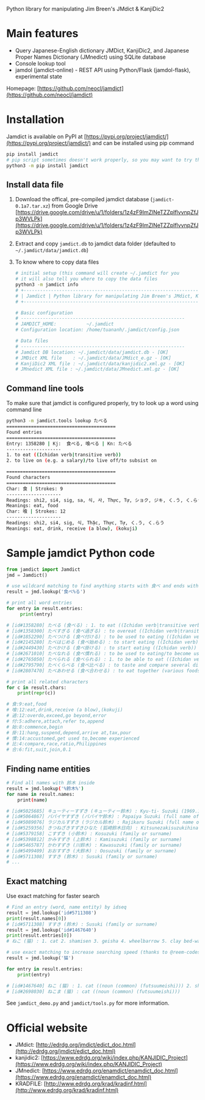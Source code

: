 Python library for manipulating Jim Breen's JMdict & KanjiDic2

# Main features
* Query Japanese-English dictionary JMDict, KanjiDic2, and Japanese Proper Names Dictionary (JMnedict) using SQLite database
* Console lookup tool
* jamdol (jamdict-online) - REST API using Python/Flask (jamdol-flask), experimental state

Homepage: [https://github.com/neocl/jamdict](https://github.com/neocl/jamdict)

# Installation

Jamdict is available on PyPI at [https://pypi.org/project/jamdict/](https://pypi.org/project/jamdict/) and can be installed using pip command

```bash
pip install jamdict
# pip script sometimes doesn't work properly, so you may want to try this instead
python3 -m pip install jamdict
```

## Install data file

1. Download the offical, pre-compiled jamdict database (`jamdict-0.1a7.tar.xz`) from Google Drive [https://drive.google.com/drive/u/1/folders/1z4zF9ImZlNeTZZplflvvnpZfJp3WVLPk](https://drive.google.com/drive/u/1/folders/1z4zF9ImZlNeTZZplflvvnpZfJp3WVLPk)
2. Extract and copy `jamdict.db` to jamdict data folder (defaulted to `~/.jamdict/data/jamdict.db`)
3. To know where to copy data files
   
   ```bash
   # initial setup (this command will create ~/.jamdict for you
   # it will also tell you where to copy the data files
   python3 -m jamdict info
   # +----------------------------------------------------------------------------------
   # | Jamdict | Python library for manipulating Jim Breen's JMdict, KanjiDic2 and JMnedict - Version: 0.1a7
   # +----------------------------------------------------------------------------------

   # Basic configuration
   # ------------------------------------------------------------
   # JAMDICT_HOME:           ~/.jamdict
   # Configuration location: /home/tuananh/.jamdict/config.json

   # Data files
   # ------------------------------------------------------------
   # Jamdict DB location: ~/.jamdict/data/jamdict.db - [OK]
   # JMDict XML file    : ~/.jamdict/data/JMdict_e.gz - [OK]
   # KanjiDic2 XML file : ~/.jamdict/data/kanjidic2.xml.gz - [OK]
   # JMnedict XML file : ~/.jamdict/data/JMnedict.xml.gz - [OK]
   ```

## Command line tools

To make sure that jamdict is configured properly, try to look up a word using command line

```bash
python3 -m jamdict.tools lookup たべる
========================================
Found entries
========================================
Entry: 1358280 | Kj:  食べる, 喰べる | Kn: たべる
--------------------
1. to eat ((Ichidan verb|transitive verb))
2. to live on (e.g. a salary)/to live off/to subsist on

========================================
Found characters
========================================
Char: 食 | Strokes: 9
--------------------
Readings: shi2, si4, sig, sa, 식, 사, Thực, Tự, ショク, ジキ, く.う, く.らう, た.べる, は.む
Meanings: eat, food
Char: 喰 | Strokes: 12
--------------------
Readings: shi2, si4, sig, 식, Thặc, Thực, Tự, く.う, く.らう
Meanings: eat, drink, receive (a blow), (kokuji)
```

# Sample jamdict Python code

```python
from jamdict import Jamdict
jmd = Jamdict()

# use wildcard matching to find anything starts with 食べ and ends with る
result = jmd.lookup('食べ%る')

# print all word entries
for entry in result.entries:
     print(entry)

# [id#1358280] たべる (食べる) : 1. to eat ((Ichidan verb|transitive verb)) 2. to live on (e.g. a salary)/to live off/to subsist on
# [id#1358300] たべすぎる (食べ過ぎる) : to overeat ((Ichidan verb|transitive verb))
# [id#1852290] たべつける (食べ付ける) : to be used to eating ((Ichidan verb|transitive verb))
# [id#2145280] たべはじめる (食べ始める) : to start eating ((Ichidan verb))
# [id#2449430] たべかける (食べ掛ける) : to start eating ((Ichidan verb))
# [id#2671010] たべなれる (食べ慣れる) : to be used to eating/to become used to eating/to be accustomed to eating/to acquire a taste for ((Ichidan verb))
# [id#2765050] たべられる (食べられる) : 1. to be able to eat ((Ichidan verb|intransitive verb)) 2. to be edible/to be good to eat ((pre-noun adjectival (rentaishi)))
# [id#2795790] たべくらべる (食べ比べる) : to taste and compare several dishes (or foods) of the same type ((Ichidan verb|transitive verb))
# [id#2807470] たべあわせる (食べ合わせる) : to eat together (various foods) ((Ichidan verb))

# print all related characters
for c in result.chars:
    print(repr(c))

# 食:9:eat,food
# 喰:12:eat,drink,receive (a blow),(kokuji)
# 過:12:overdo,exceed,go beyond,error
# 付:5:adhere,attach,refer to,append
# 始:8:commence,begin
# 掛:11:hang,suspend,depend,arrive at,tax,pour
# 慣:14:accustomed,get used to,become experienced
# 比:4:compare,race,ratio,Philippines
# 合:6:fit,suit,join,0.1
```

## Finding name entities

```bash
# Find all names with 鈴木 inside
result = jmd.lookup('%鈴木%')
for name in result.names:
    print(name)

# [id#5025685] キューティーすずき (キューティー鈴木) : Kyu-ti- Suzuki (1969.10-) (full name of a particular person)
# [id#5064867] パパイヤすずき (パパイヤ鈴木) : Papaiya Suzuki (full name of a particular person)
# [id#5089076] ラジカルすずき (ラジカル鈴木) : Rajikaru Suzuki (full name of a particular person)
# [id#5259356] きつねざきすずきひなた (狐崎鈴木日向) : Kitsunezakisuzukihinata (place name)
# [id#5379158] こすずき (小鈴木) : Kosuzuki (family or surname)
# [id#5398812] かみすずき (上鈴木) : Kamisuzuki (family or surname)
# [id#5465787] かわすずき (川鈴木) : Kawasuzuki (family or surname)
# [id#5499409] おおすずき (大鈴木) : Oosuzuki (family or surname)
# [id#5711308] すすき (鈴木) : Susuki (family or surname)
# ...
```

## Exact matching

Use exact matching for faster search

```python
# Find an entry (word, name entity) by idseq
result = jmd.lookup('id#5711308')
print(result.names[0])
# [id#5711308] すすき (鈴木) : Susuki (family or surname)
result = jmd.lookup('id#1467640')
print(result.entries[0])
# ねこ (猫) : 1. cat 2. shamisen 3. geisha 4. wheelbarrow 5. clay bed-warmer 6. bottom/submissive partner of a homosexual relationship

# use exact matching to increase searching speed (thanks to @reem-codes)
result = jmd.lookup('猫')

for entry in result.entries:
    print(entry)

# [id#1467640] ねこ (猫) : 1. cat ((noun (common) (futsuumeishi))) 2. shamisen 3. geisha 4. wheelbarrow 5. clay bed-warmer 6. bottom/submissive partner of a homosexual relationship
# [id#2698030] ねこま (猫) : cat ((noun (common) (futsuumeishi)))

```

See `jamdict_demo.py` and `jamdict/tools.py` for more information.

# Official website

* JMdict: [http://edrdg.org/jmdict/edict_doc.html](http://edrdg.org/jmdict/edict_doc.html)
* kanjidic2: [https://www.edrdg.org/wiki/index.php/KANJIDIC_Project](https://www.edrdg.org/wiki/index.php/KANJIDIC_Project)
* JMnedict: [https://www.edrdg.org/enamdict/enamdict_doc.html](https://www.edrdg.org/enamdict/enamdict_doc.html)
* KRADFILE: [http://www.edrdg.org/krad/kradinf.html](http://www.edrdg.org/krad/kradinf.html)
